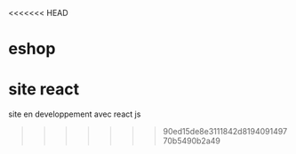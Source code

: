 <<<<<<< HEAD
# eshop
 site react
=======
site en developpement 
avec react js 
>>>>>>> 90ed15de8e3111842d819409149770b5490b2a49
